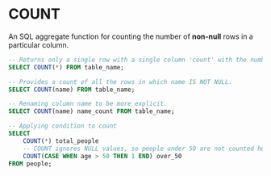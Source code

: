 # COUNT
An SQL aggregate function for counting the number of **non-null** rows in a particular column.
```SQL
-- Returns only a single row with a single column 'count' with the number of results of the whole set.
SELECT COUNT(*) FROM table_name;

-- Provides a count of all the rows in which name IS NOT NULL.
SELECT COUNT(name) FROM table_name;

-- Renaming column name to be more explicit.
SELECT COUNT(name) name_count FROM table_name;

-- Applying condition to count
SELECT
	COUNT(*) total_people
	-- COUNT ignores NULL values, so people under 50 are not counted here.
	COUNT(CASE WHEN age > 50 THEN 1 END) over_50
FROM people;
```